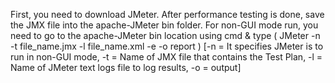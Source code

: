 First, you need to download JMeter. After performance testing is done, save the JMX file into the apache-JMeter bin folder. For non-GUI mode run, you need to go to the apache-JMeter bin location using cmd & type ( JMeter -n -t file_name.jmx -l file_name.xml -e -o report ) [-n = It specifies JMeter is to run in non-GUI mode, -t = Name of JMX file that contains the Test Plan, -l = Name of JMeter text logs file to log results, -o = output]